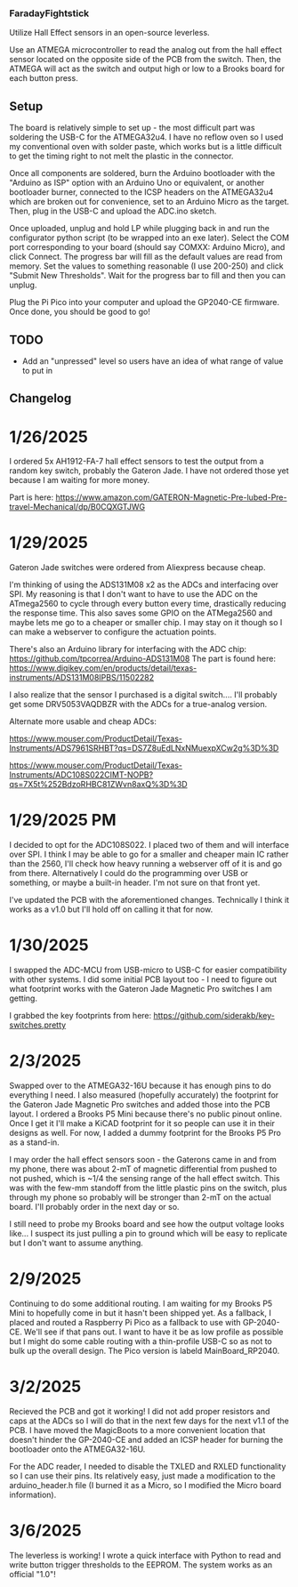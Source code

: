 ### FaradayFightstick
Utilize Hall Effect sensors in an open-source leverless.

Use an ATMEGA microcontroller to read the analog out from the hall effect sensor located on the opposite side of the PCB from the switch. Then, the ATMEGA will act as the switch and output high or low to a Brooks board for each button press.

## Setup
The board is relatively simple to set up - the most difficult part was soldering the USB-C for the ATMEGA32u4. I have no reflow oven so I used my conventional oven with solder paste, which works but is a little difficult to get the timing right to not melt the plastic in the connector.

Once all components are soldered, burn the Arduino bootloader with the "Arduino as ISP" option with an Arduino Uno or equivalent, or another bootloader burner, connected to the ICSP headers on the ATMEGA32u4 which are broken out for convenience, set to an Arduino Micro as the target. Then, plug in the USB-C and upload the ADC.ino sketch.

Once uploaded, unplug and hold LP while plugging back in and run the configurator python script (to be wrapped into an exe later). Select the COM port corresponding to your board (should say COMXX: Arduino Micro), and click Connect. The progress bar will fill as the default values are read from memory. Set the values to something reasonable (I use 200-250) and click "Submit New Thresholds". Wait for the progress bar to fill and then you can unplug.

Plug the Pi Pico into your computer and upload the GP2040-CE firmware. Once done, you should be good to go!


## TODO
- Add an "unpressed" level so users have an idea of what range of value to put in


## Changelog
# 1/26/2025
I ordered 5x AH1912-FA-7 hall effect sensors to test the output from a random key switch, probably the Gateron Jade. I have not ordered those yet because I am waiting for more money.

Part is here: https://www.amazon.com/GATERON-Magnetic-Pre-lubed-Pre-travel-Mechanical/dp/B0CQXGTJWG

# 1/29/2025
Gateron Jade switches were ordered from Aliexpress because cheap. 

I'm thinking of using the ADS131M08 x2 as the ADCs and interfacing over SPI. My reasoning is that I don't want to have to use the ADC on the ATmega2560 to cycle through every button every time, drastically reducing the response time. This also saves some GPIO on the ATMega2560 and maybe lets me go to a cheaper or smaller chip. I may stay on it though so I can make a webserver to configure the actuation points. 

There's also an Arduino library for interfacing with the ADC chip: https://github.com/tpcorrea/Arduino-ADS131M08
The part is found here: https://www.digikey.com/en/products/detail/texas-instruments/ADS131M08IPBS/11502282

I also realize that the sensor I purchased is a digital switch.... I'll probably get some DRV5053VAQDBZR with the ADCs for a true-analog version. 

Alternate more usable and cheap ADCs:

https://www.mouser.com/ProductDetail/Texas-Instruments/ADS7961SRHBT?qs=DS7Z8uEdLNxNMuexpXCw2g%3D%3D

https://www.mouser.com/ProductDetail/Texas-Instruments/ADC108S022CIMT-NOPB?qs=7X5t%252BdzoRHBC81ZWvn8axQ%3D%3D

# 1/29/2025 PM
I decided to opt for the ADC108S022. I placed two of them and will interface over SPI. I think I may be able to go for a smaller and cheaper main IC rather than the 2560, I'll check how heavy running a webserver off of it is and go from there. Alternatively I could do the programming over USB or something, or maybe a built-in header. I'm not sure on that front yet. 

I've updated the PCB with the aforementioned changes. Technically I think it works as a v1.0 but I'll hold off on calling it that for now.

# 1/30/2025
I swapped the ADC-MCU from USB-micro to USB-C for easier compatibility with other systems. I did some initial PCB layout too - I need to figure out what footprint works with the Gateron Jade Magnetic Pro switches I am getting.

I grabbed the key footprints from here: https://github.com/siderakb/key-switches.pretty 

# 2/3/2025
Swapped over to the ATMEGA32-16U because it has enough pins to do everything I need. I also measured (hopefully accurately) the footprint for the Gateron Jade Magnetic Pro switches and added those into the PCB layout. I ordered a Brooks P5 Mini because there's no public pinout online. Once I get it I'll make a KiCAD footprint for it so people can use it in their designs as well. For now, I added a dummy footprint for the Brooks P5 Pro as a stand-in.

I may order the hall effect sensors soon - the Gaterons came in and from my phone, there was about 2-mT of magnetic differential from pushed to not pushed, which is ~1/4 the sensing range of the hall effect switch. This was with the few-mm standoff from the little plastic pins on the switch, plus through my phone so probably will be stronger than 2-mT on the actual board. I'll probably order in the next day or so. 

I still need to probe my Brooks board and see how the output voltage looks like... I suspect its just pulling a pin to ground which will be easy to replicate but I don't want to assume anything.

# 2/9/2025
Continuing to do some additional routing. I am waiting for my Brooks P5 Mini to hopefully come in but it hasn't been shipped yet. As a fallback, I placed and routed a Raspberry Pi Pico as a fallback to use with GP-2040-CE. We'll see if that pans out.  I want to have it be as low profile as possible but I might do some cable routing with a thin-profile USB-C so as not to bulk up the overall design. The Pico version is labeld MainBoard_RP2040. 

# 3/2/2025
Recieved the PCB and got it working! I did not add proper resistors and caps at the ADCs so I will do that in the next few days for the next v1.1 of the PCB. I have moved the MagicBoots to a more convenient location that doesn't hinder the GP-2040-CE and added an ICSP header for burning the bootloader onto the ATMEGA32-16U. 

For the ADC reader, I needed to disable the TXLED and RXLED functionality so I can use their pins. Its relatively easy, just made a modification to the arduino_header.h file (I burned it as a Micro, so I modified the Micro board information).

# 3/6/2025
The leverless is working! I wrote a quick interface with Python to read and write button trigger thresholds to the EEPROM. The system works as an official "1.0"!
